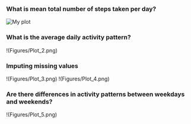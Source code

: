 ### What is mean total number of steps taken per day?

![My plot](Figures/Plot_1.png) 

### What is the average daily activity pattern?

!(Figures/Plot_2.png) 

### Imputing missing values

!(Figures/Plot_3.png) 
!(Figures/Plot_4.png) 

### Are there differences in activity patterns between weekdays and weekends?

!(Figures/Plot_5.png) 
